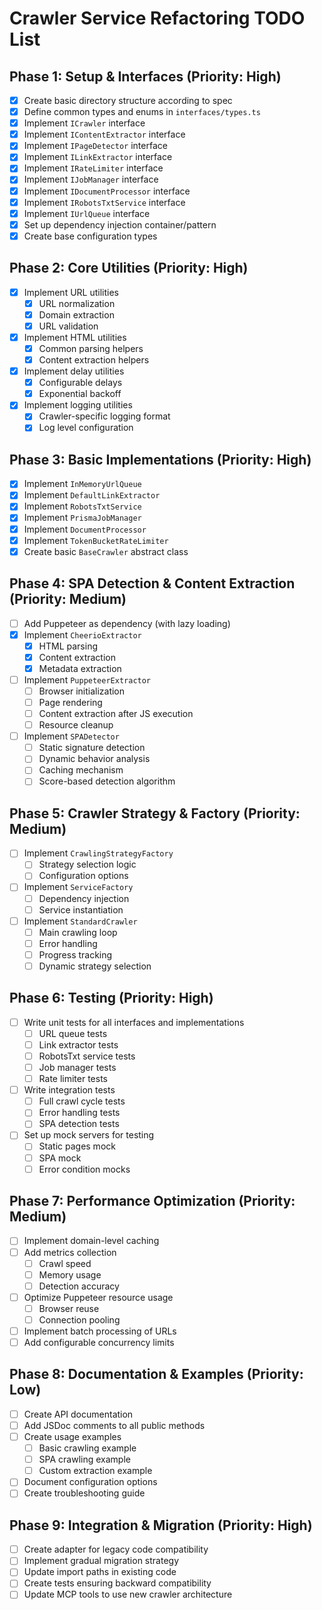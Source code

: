 # Crawler Service Refactoring TODO List

## Phase 1: Setup & Interfaces (Priority: High)

- [x] Create basic directory structure according to spec
- [x] Define common types and enums in `interfaces/types.ts`
- [x] Implement `ICrawler` interface
- [x] Implement `IContentExtractor` interface 
- [x] Implement `IPageDetector` interface
- [x] Implement `ILinkExtractor` interface
- [x] Implement `IRateLimiter` interface
- [x] Implement `IJobManager` interface
- [x] Implement `IDocumentProcessor` interface
- [x] Implement `IRobotsTxtService` interface
- [x] Implement `IUrlQueue` interface
- [x] Set up dependency injection container/pattern
- [x] Create base configuration types

## Phase 2: Core Utilities (Priority: High)

- [x] Implement URL utilities
  - [x] URL normalization
  - [x] Domain extraction
  - [x] URL validation
- [x] Implement HTML utilities
  - [x] Common parsing helpers
  - [x] Content extraction helpers
- [x] Implement delay utilities
  - [x] Configurable delays
  - [x] Exponential backoff
- [x] Implement logging utilities
  - [x] Crawler-specific logging format
  - [x] Log level configuration

## Phase 3: Basic Implementations (Priority: High)

- [x] Implement `InMemoryUrlQueue`
- [x] Implement `DefaultLinkExtractor`
- [x] Implement `RobotsTxtService`
- [x] Implement `PrismaJobManager`
- [x] Implement `DocumentProcessor`
- [x] Implement `TokenBucketRateLimiter`
- [x] Create basic `BaseCrawler` abstract class

## Phase 4: SPA Detection & Content Extraction (Priority: Medium)

- [ ] Add Puppeteer as dependency (with lazy loading)
- [x] Implement `CheerioExtractor`
  - [x] HTML parsing
  - [x] Content extraction
  - [x] Metadata extraction
- [ ] Implement `PuppeteerExtractor`
  - [ ] Browser initialization
  - [ ] Page rendering
  - [ ] Content extraction after JS execution
  - [ ] Resource cleanup
- [ ] Implement `SPADetector`
  - [ ] Static signature detection
  - [ ] Dynamic behavior analysis
  - [ ] Caching mechanism
  - [ ] Score-based detection algorithm

## Phase 5: Crawler Strategy & Factory (Priority: Medium)

- [ ] Implement `CrawlingStrategyFactory`
  - [ ] Strategy selection logic
  - [ ] Configuration options
- [ ] Implement `ServiceFactory`
  - [ ] Dependency injection
  - [ ] Service instantiation
- [ ] Implement `StandardCrawler`
  - [ ] Main crawling loop
  - [ ] Error handling
  - [ ] Progress tracking
  - [ ] Dynamic strategy selection

## Phase 6: Testing (Priority: High)

- [ ] Write unit tests for all interfaces and implementations
  - [ ] URL queue tests
  - [ ] Link extractor tests
  - [ ] RobotsTxt service tests
  - [ ] Job manager tests
  - [ ] Rate limiter tests
- [ ] Write integration tests
  - [ ] Full crawl cycle tests
  - [ ] Error handling tests
  - [ ] SPA detection tests
- [ ] Set up mock servers for testing
  - [ ] Static pages mock
  - [ ] SPA mock
  - [ ] Error condition mocks

## Phase 7: Performance Optimization (Priority: Medium)

- [ ] Implement domain-level caching
- [ ] Add metrics collection
  - [ ] Crawl speed
  - [ ] Memory usage
  - [ ] Detection accuracy
- [ ] Optimize Puppeteer resource usage
  - [ ] Browser reuse
  - [ ] Connection pooling
- [ ] Implement batch processing of URLs
- [ ] Add configurable concurrency limits

## Phase 8: Documentation & Examples (Priority: Low)

- [ ] Create API documentation
- [ ] Add JSDoc comments to all public methods
- [ ] Create usage examples
  - [ ] Basic crawling example
  - [ ] SPA crawling example
  - [ ] Custom extraction example
- [ ] Document configuration options
- [ ] Create troubleshooting guide

## Phase 9: Integration & Migration (Priority: High)

- [ ] Create adapter for legacy code compatibility
- [ ] Implement gradual migration strategy
- [ ] Update import paths in existing code
- [ ] Create tests ensuring backward compatibility
- [ ] Update MCP tools to use new crawler architecture

